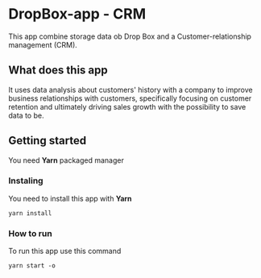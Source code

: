 # DropBox-app - CRM
This app combine storage data ob Drop Box and a Customer-relationship management (CRM). 

## What does this app
It uses data analysis about customers' history with a company to improve business relationships with customers, specifically focusing on customer retention and ultimately driving sales growth with the possibility to save data to be. 

## Getting started
You need **Yarn** packaged manager

###  Instaling
You need to install this app with **Yarn**

```
yarn install
```

### How to run
To run this app use this command

```
yarn start -o
```


